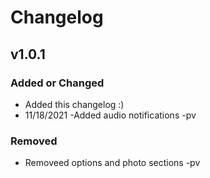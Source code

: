 # Changelog

## v1.0.1

### Added or Changed
- Added this changelog :)
- 11/18/2021 
    -Added audio notifications -pv
    


### Removed

- Removeed options and photo sections -pv
